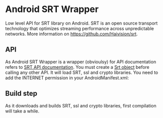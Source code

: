 # Android SRT Wrapper

Low level API for SRT library on Android. SRT is an open source transport technology that optimizes streaming performance across unpredictable networks. More information on https://github.com/Haivision/srt.

## API
As Android SRT Wrapper is a wrapper (obvioulsy) for API documentation refers to [SRT API documentation](https://github.com/Haivision/srt/blob/master/docs/API.md).
You must create a [Srt object](https://github.com/ThibaultBee/SRTWrapper/blob/master/lib/src/main/java/com/github/thibaultbee/srtwrapper/Srt.kt) before calling any other API. It will load SRT, ssl and crypto libraries.
You need to add the INTERNET permission in your AndroidManifest.xml:
	<uses-permission android:name="android.permission.INTERNET" />

## Build step
As it downloads and builds SRT, ssl and crypto libraries, first compilation will take a while.
